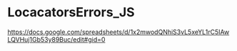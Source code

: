 # LocacatorsErrors_JS
https://docs.google.com/spreadsheets/d/1x2mwodQNhiS3vL5xeYL1rC5IAwLQVHuj1Gb53y89Buc/edit#gid=0
